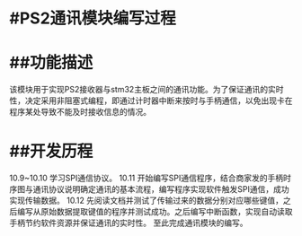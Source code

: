 #PS2通讯模块编写过程
=========================
##功能描述
========================
  该模块用于实现PS2接收器与stm32主板之间的通讯功能。为了保证通讯的实时性，决定采用非阻塞式编程，即通过计时器中断来按时与手柄通信，以免出现卡在程序某处导致不能及时接收信息的情况。

##开发历程
=========================
  10.9~10.10
    学习SPI通信协议。
  10.11
    开始编写SPI通信程序，结合商家发的手柄时序图与通讯协议说明确定通讯的基本流程，编写程序实现软件触发SPI通信，成功实现传输数据。
  10.12
    先阅读文档并测试了传输过来的数据分别对应哪些键值，之后编写从原始数据提取键值的程序并测试成功。之后编写中断函数，实现自动读取手柄节约软件资源并保证通讯的实时性。
    至此完成通讯模块的编写。

